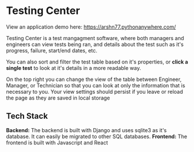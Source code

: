 # Testing Center

View an application demo here: https://arshn77.pythonanywhere.com/

Testing Center is a test mangagment software, where both managers and engineers can view tests being ran, and details about the test such as it's progress, failure, start/end dates, etc.

You can also sort and filter the test table based on it's properties, or **click a single test** to look at it's details in a more readable way.

On the top right you can change the view of the table between Engineer, Manager, or Technician so that you can look at only the information that is necessary to you. Your view settings should persist if you leave or reload the page as they are saved in local storage

## Tech Stack

**Backend:** The backend is built with Django and uses sqlite3 as it's database. It can easily be migrated to other SQL databases.
**Frontend:** The frontend is built with Javascript and React
